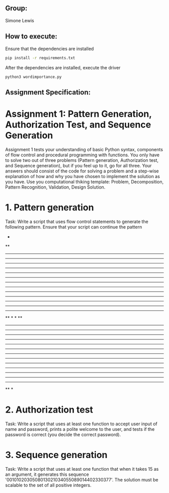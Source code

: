 ## Group:
Simone Lewis

## How to execute:
Ensure that the dependencies are installed 

```bash
pip install -r requirements.txt
```

After the dependencies are installed, execute the driver
```
python3 wordimportance.py
```
## Assignment Specification:

# Assignment 1: Pattern Generation, Authorization Test, and Sequence Generation
Assignment 1 tests your understanding of basic Python syntax, components of flow control and procedural programming with functions. You only have to solve two out of three problems (Pattern generation, Authorization test, and Sequence generation), but if you feel up to it, go for all three. Your answers should consist of the code for solving a problem and a step-wise explanation of how and why you have chosen to implement the solution as you have. Use you computational thiking template: Problem, Decomposition, Pattern Recognition, Validation, Design Solution.

# 1. Pattern generation
Task: Write a script that uses flow control statements to generate the following pattern. Ensure that your script can continue the pattern

*
**
***
****
*****
******
*******
********
*********
********
*******
******
*****
****
***
**
*
*
**
***
****
*****
******
*******
********
*********
********
*******
******
*****
****
***
**
*

# 2. Authorization test
Task: Write a script that uses at least one function to accept user input of name and password, prints a polite welcome to the user, and tests if the password is correct (you decide the correct password).

# 3. Sequence generation
Task: Write a script that uses at least one function that when it takes 15 as an argument, it generates this sequence '0010102030508013021034055089014402330377'. The solution must be scalable to the set of all positive integers.
